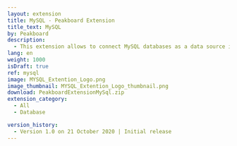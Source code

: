 ```yaml
---
layout: extension
title: MySQL - Peakboard Extension
title_text: MySQL
by: Peakboard
description: 
  - This extension allows to connect MySQL databases as a data source in Peakboard. Using SQL statements, the data can be read from the MySQL database.
lang: en
weight: 1000
isDraft: true
ref: mysql
image: MYSQL_Extention_Logo.png
image_thumbnail: MYSQL_Extention_Logo_thumbnail.png
download: PeakboardExtensionMySql.zip
extension_category:
  - All
  - Database

version_history:
  - Version 1.0 on 21 October 2020 | Initial release
---
```

